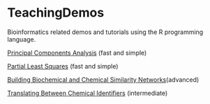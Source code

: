 TeachingDemos
=============

Bioinformatics related demos and tutorials using the R programming language.

[Principal Components Analysis]('https://github.com/dgrapov/TeachingDemos/wiki/Partial-Least-Squares-(PLS)') (fast and simple)

[Partial Least Squares](https://github.com/dgrapov/TeachingDemos/wiki/Principal-Components-Analysis-(PCA)) (fast and simple)

[Building Biochemical and Chemical Similarity Networks](https://github.com/dgrapov/TeachingDemos/wiki/_new?wiki[name]=Biochemical%20and%20Chemical%20Similarity%20Networks)(advanced)

[Translating Between Chemical Identifiers](https://github.com/dgrapov/TeachingDemos/wiki/Translating-Between-Chemical-Identifiers) (intermediate)
